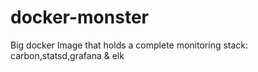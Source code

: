 docker-monster
==============

Big docker Image that holds a complete monitoring stack: carbon,statsd,grafana &amp; elk
